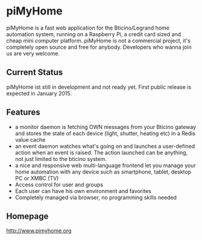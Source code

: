 piMyHome
========

piMyHome is a fast web application for the Bticino/Legrand home automation system, running on a Raspberry Pi, a credit card sized and cheap mini computer platform. piMyHome is not a commercial project, it's completely open source and free for anybody. Developers who wanna join us are very welcome. 

Current Status
----
piMyHome ist still in development and not ready yet. First public release is expected in January 2015.

Features
----
- a monitor daemon is fetching OWN messages from your Bticino gateway and stores the state of each device (light, shutter, heating etc) in a Redis value cache
- an event daemon watches what's going on and launches a user-defined action when an event is raised. The action launched can be anything, not just limited to the bticino system.
- a nice and responsive web multi-language frontend let you manage your home automation with any device such as smartphone, tablet, desktop PC or XMBC (TV)
- Access control for user and groups
- Each user can have his own environment and favorites
- Completely managed via browser, no programming skills needed
 
Homepage
----
http://www.pimyhome.org
